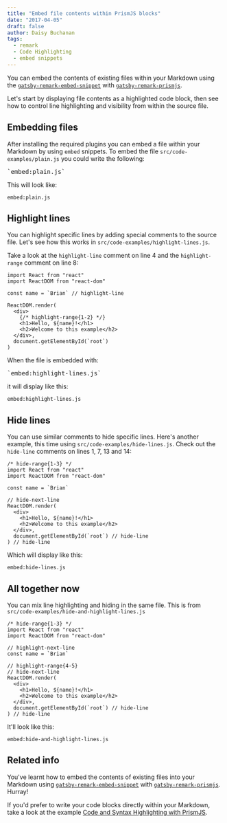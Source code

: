 ```yaml
---
title: "Embed file contents within PrismJS blocks"
date: "2017-04-05"
draft: false
author: Daisy Buchanan
tags:
  - remark
  - Code Highlighting
  - embed snippets
---
```


You can embed the contents of existing files within your Markdown using the [`gatsby-remark-embed-snippet`][1] with [`gatsby-remark-prismjs`][2].

Let's start by displaying file contents as a highlighted code block, then see how to control line highlighting and visibility from within the source file.

## Embedding files

After installing the required plugins you can embed a file within your Markdown by using `embed` snippets. To embed the file `src/code-examples/plain.js` you could write the following:

<pre>`embed:plain.js`</pre>

This will look like:

`embed:plain.js`

## Highlight lines

You can highlight specific lines by adding special comments to the source file. Let's see how this works in `src/code-examples/highlight-lines.js`.

Take a look at the `highlight-line` comment on line 4 and the `highlight-range` comment on line 8:

```{numberLines: true}
import React from "react"
import ReactDOM from "react-dom"

const name = `Brian` // highlight-line

ReactDOM.render(
  <div>
    {/* highlight-range{1-2} */}
    <h1>Hello, ${name}!</h1>
    <h2>Welcome to this example</h2>
  </div>,
  document.getElementById(`root`)
)
```

When the file is embedded with:

<pre>`embed:highlight-lines.js`</pre>

it will display like this:

`embed:highlight-lines.js`

## Hide lines

You can use similar comments to hide specific lines. Here's another example, this time using `src/code-examples/hide-lines.js`. Check out the `hide-line` comments on lines 1, 7, 13 and 14:

```{numberLines: true}
/* hide-range{1-3} */
import React from "react"
import ReactDOM from "react-dom"

const name = `Brian`

// hide-next-line
ReactDOM.render(
  <div>
    <h1>Hello, ${name}!</h1>
    <h2>Welcome to this example</h2>
  </div>,
  document.getElementById(`root`) // hide-line
) // hide-line
```

Which will display like this:

`embed:hide-lines.js`

## All together now

You can mix line highlighting and hiding in the same file. This is from `src/code-examples/hide-and-highlight-lines.js`

```
/* hide-range{1-3} */
import React from "react"
import ReactDOM from "react-dom"

// highlight-next-line
const name = `Brian`

// highlight-range{4-5}
// hide-next-line
ReactDOM.render(
  <div>
    <h1>Hello, ${name}!</h1>
    <h2>Welcome to this example</h2>
  </div>,
  document.getElementById(`root`) // hide-line
) // hide-line
```

It'll look like this:

`embed:hide-and-highlight-lines.js`

## Related info

You've learnt how to embed the contents of existing files into your Markdown using [`gatsby-remark-embed-snippet`][1] with [`gatsby-remark-prismjs`][2]. Hurray!

If you'd prefer to write your code blocks directly within your Markdown, take a look at the example [Code and Syntax Highlighting with PrismJS][4].

[1]: https://gatsbyjs.org/packages/gatsby-remark-embed-snippet/
[2]: https://gatsbyjs.org/packages/gatsby-remark-prismjs/
[3]: http://prismjs.com/
[4]: /code-and-syntax-highlighting/
